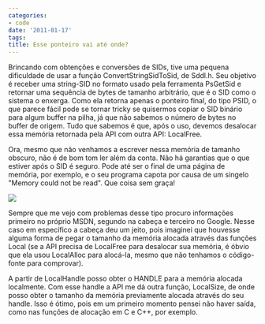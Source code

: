 ```yaml
---
categories:
- code
date: '2011-01-17'
tags:
title: Esse ponteiro vai até onde?
---
```


Brincando com obtenções e conversões de SIDs, tive uma pequena dificuldade de usar a função ConvertStringSidToSid, de Sddl.h. Seu objetivo é receber uma string-SID no formato usado pela ferramenta PsGetSid e retornar uma sequência de bytes de tamanho arbitrário, que é o SID como o sistema o enxerga. Como ela retorna apenas o ponteiro final, do tipo PSID, o que parece fácil pode se tornar tricky se quisermos copiar o SID binário para algum buffer na pilha, já que não sabemos o número de bytes no buffer de origem. Tudo que sabemos é que, após o uso, devemos desalocar essa memória retornada pela API com outra API: LocalFree.

Ora, mesmo que não venhamos a escrever nessa memória de tamanho obscuro, não é de bom tom ler além da conta. Não há garantias que o que estiver após o SID é seguro. Pode até ser o final de uma página de  memória, por exemplo, e o seu programa capota por causa de um singelo "Memory could not be read". Que coisa sem graça!

![](/img/psid-e-o-buraco-negro.png)

Sempre que me vejo com problemas desse tipo procuro informações primeiro  no próprio MSDN, segundo na cabeça e terceiro no Google. Nesse caso em  específico a cabeça deu um jeito, pois imaginei que houvesse alguma  forma de pegar o tamanho da memória alocada através das funções Local (se a API precisa de LocalFree para desalocar sua memória, é óbvio que  ela usou LocalAlloc para alocá-la, mesmo que não tenhamos o código-fonte  para comprovar).

A partir de LocalHandle posso obter o HANDLE para a memória alocada localmente. Com esse handle a API me dá outra função, LocalSize, de onde posso obter o tamanho da memória previamente alocada através do seu handle. Isso é ótimo, pois em um primeiro momento pensei não haver saída, como nas funções de alocação em C e C++, por exemplo.
